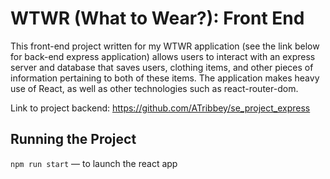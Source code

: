 # WTWR (What to Wear?): Front End

This front-end project written for my WTWR application (see the link below for back-end express application) allows users to interact with an express server and database that saves users, clothing items, and other pieces of information pertaining to both of these items. The application makes heavy use of React, as well as other technologies such as react-router-dom.

Link to project backend: https://github.com/ATribbey/se_project_express

## Running the Project

`npm run start` — to launch the react app

